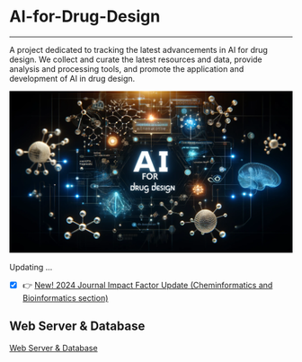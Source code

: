 # AI-for-Drug-Design

---

A project dedicated to tracking the latest advancements in AI for drug design. We collect and curate the latest resources and data, provide analysis and processing tools, and promote the application and development of AI in drug design.

![Abstract](assets/home.webp)

Updating ...

<!-- ## Table of Content

| Category                  |                                 |
| ------------------------- | ------------------------------- |
| **Resource Type**         | [Paper](#paper)                 |
|                           | [Datasets](#dataset)            |
|                           | [Tools and Software](#)            |
|                           | [Tutorials and Guides]          |
| **Application Scenarios** | [Molecular Generation]          |
|                           | [Molecular Property Prediction] |
|                           | [Molecular Optimization]        |

## Paper -->

- [x] 👉 [New! 2024 Journal Impact Factor Update (Cheminformatics and Bioinformatics section)](docs/JIF.md)

## Web Server & Database

[Web Server & Database](tools/main.md)
